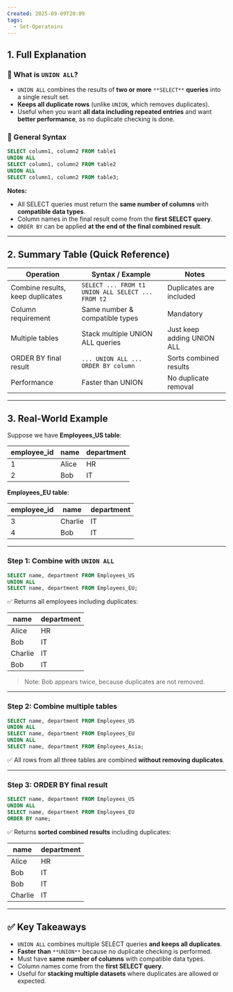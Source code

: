 ```yaml
---
Created: 2025-09-09T20:09
tags:
  - Set-Operatoins
---
```

## 1. Full Explanation

### 🔹 What is `UNION ALL`?

- `UNION ALL` combines the results of **two or more** `**SELECT**` **queries** into a single result set.
- **Keeps all duplicate rows** (unlike `UNION`, which removes duplicates).
- Useful when you want **all data including repeated entries** and want **better performance**, as no duplicate checking is done.

### 🔹 General Syntax

```SQL
SELECT column1, column2 FROM table1
UNION ALL
SELECT column1, column2 FROM table2
UNION ALL
SELECT column1, column2 FROM table3;

```

**Notes:**

- All SELECT queries must return the **same number of columns** with **compatible data types**.
- Column names in the final result come from the **first SELECT query**.
- `ORDER BY` can be applied **at the end of the final combined result**.

---

## 2. Summary Table (Quick Reference)

|Operation|Syntax / Example|Notes|
|---|---|---|
|Combine results, keep duplicates|`SELECT ... FROM t1 UNION ALL SELECT ... FROM t2`|Duplicates are included|
|Column requirement|Same number & compatible types|Mandatory|
|Multiple tables|Stack multiple UNION ALL queries|Just keep adding UNION ALL|
|ORDER BY final result|`... UNION ALL ... ORDER BY column`|Sorts combined results|
|Performance|Faster than UNION|No duplicate removal|

---

## 3. Real-World Example

Suppose we have **Employees_US table**:

|employee_id|name|department|
|---|---|---|
|1|Alice|HR|
|2|Bob|IT|

**Employees_EU table**:

|employee_id|name|department|
|---|---|---|
|3|Charlie|IT|
|4|Bob|IT|

---

### Step 1: Combine with `UNION ALL`

```SQL
SELECT name, department FROM Employees_US
UNION ALL
SELECT name, department FROM Employees_EU;

```

✅ Returns all employees including duplicates:

|name|department|
|---|---|
|Alice|HR|
|Bob|IT|
|Charlie|IT|
|Bob|IT|

> Note: Bob appears twice, because duplicates are not removed.

---

### Step 2: Combine multiple tables

```SQL
SELECT name, department FROM Employees_US
UNION ALL
SELECT name, department FROM Employees_EU
UNION ALL
SELECT name, department FROM Employees_Asia;

```

✅ All rows from all three tables are combined **without removing duplicates**.

---

### Step 3: ORDER BY final result

```SQL
SELECT name, department FROM Employees_US
UNION ALL
SELECT name, department FROM Employees_EU
ORDER BY name;

```

✅ Returns **sorted combined results** including duplicates:

|name|department|
|---|---|
|Alice|HR|
|Bob|IT|
|Bob|IT|
|Charlie|IT|

---

## ✅ Key Takeaways

- `UNION ALL` combines multiple SELECT queries **and keeps all duplicates**.
- **Faster than** `**UNION**` because no duplicate checking is performed.
- Must have **same number of columns** with compatible data types.
- Column names come from the **first SELECT query**.
- Useful for **stacking multiple datasets** where duplicates are allowed or expected.